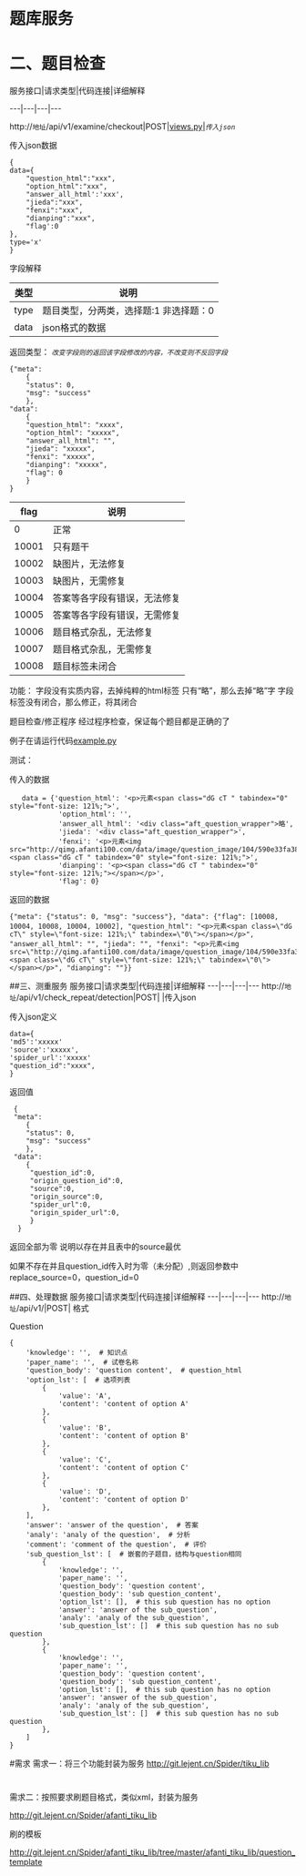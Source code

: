 #  **题库服务**


# 二、题目检查

服务接口|请求类型|代码连接|详细解释

---|---|---|---

http://`地址`/api/v1/examine/checkout|POST|[views.py](\apps\examine\views.py)|_`传入json`_ 

传入json数据

    {
    data={
        "question_html":"xxx",
        "option_html":"xxx",
        "answer_all_html':'xxx',
        "jieda":"xxx",
        "fenxi":"xxx",
        "dianping":"xxx",
        "flag':0 
    },
    type='x'
    }


字段解释

类型|说明
---|---
type|题目类型，分两类，选择题:1  非选择题：0
data|json格式的数据

返回类型：
_`改变字段则的返回该字段修改的内容，不改变则不反回字段`_

    {"meta": 
        {
        "status": 0,
        "msg": "success"
        },
    "data": 
        {
        "question_html": "xxxx",
        "option_html": "xxxxx", 
        "answer_all_html": "", 
        "jieda": "xxxxx", 
        "fenxi": "xxxxx", 
        "dianping": "xxxxx", 
        "flag": 0
        }
    }

flag|说明
---|---
0       |正常
10001	|只有题干	
10002	|缺图片，无法修复	
10003	|缺图片，无需修复	
10004	|答案等各字段有错误，无法修复	
10005	|答案等各字段有错误，无需修复	
10006	|题目格式杂乱，无法修复	
10007	|题目格式杂乱，无需修复	
10008	|题目标签未闭合

功能：
字段没有实质内容，去掉纯粹的html标签
只有“略”，那么去掉“略”字
字段标签没有闭合，那么修正，将其闭合

题目检查/修正程序
经过程序检查，保证每个题目都是正确的了


例子在请运行代码[example.py](tiku_api\src\example.py)

测试：

传入的数据

       data = {'question_html': '<p>元素<span class="dG cT " tabindex="0" style="font-size: 121%;">',
                'option_html': '',
                'answer_all_html': '<div class="aft_question_wrapper">略',
                'jieda': '<div class="aft_question_wrapper">',
                'fenxi': '<p>元素<img src="http://qimg.afanti100.com/data/image/question_image/104/590e33fa3872d89672b1c91.png"><span class="dG cT " tabindex="0" style="font-size: 121%;">',
                'dianping': '<p><span class="dG cT " tabindex="0" style="font-size: 121%;"></span></p>',
                'flag': 0}
            
返回的数据

    {"meta": {"status": 0, "msg": "success"}, "data": {"flag": [10008, 10004, 10008, 10004, 10002], "question_html": "<p>元素<span class=\"dG cT\" style=\"font-size: 121%;\" tabindex=\"0\"></span></p>", "answer_all_html": "", "jieda": "", "fenxi": "<p>元素<img src=\"http://qimg.afanti100.com/data/image/question_image/104/590e33fa3872d89672b1c91.png\"/><span class=\"dG cT\" style=\"font-size: 121%;\" tabindex=\"0\"></span></p>", "dianping": ""}}


##三、测重服务
服务接口|请求类型|代码连接|详细解释
---|---|---|---
http://`地址`/api/v1/check_repeat/detection|POST| |传入json

传入json定义

    data={
    'md5':'xxxxx'
    'source':'xxxxx',
    'spider_url':'xxxxx'
    "question_id":"xxxx",
    }

返回值
       
     {
     "meta": 
        {
        "status": 0,
        "msg": "success"
        },
     "data": 
        {
         "question_id":0,
         "origin_question_id":0,
         "source":0,
         "origin_source":0,
         "spider_url":0,
         "origin_spider_url":0,
         }
      }

返回全部为零 说明以存在并且表中的source最优

如果不存在并且question_id传入时为零（未分配）,则返回参数中replace_source=0，question_id=0


##四、处理数据
服务接口|请求类型|代码连接|详细解释
---|---|---|---
http://`地址`/api/v1/|POST|
格式

Question

    {
        'knowledge': '',  # 知识点
        'paper_name': '',  # 试卷名称
        'question_body': 'question content',  # question_html
        'option_lst': [  # 选项列表
            {
                'value': 'A',
                'content': 'content of option A'
            },
            {
                'value': 'B',
                'content': 'content of option B'
            },
            {
                'value': 'C',
                'content': 'content of option C'
            },
            {
                'value': 'D',
                'content': 'content of option D'
            },
        ],
        'answer': 'answer of the question',  # 答案
        'analy': 'analy of the question',  # 分析
        'comment': 'comment of the question',  # 评价
        'sub_question_lst': [  # 嵌套的子题目，结构与question相同
            {
                'knowledge': '',
                'paper_name': '',
                'question_body': 'question content',
                'question_body': 'sub question_content',
                'option_lst': [],  # this sub question has no option
                'answer': 'answer of the sub_question',
                'analy': 'analy of the sub_question',
                'sub_question_lst': []  # this sub question has no sub question
            },
            {
                'knowledge': '',
                'paper_name': '',
                'question_body': 'question content',
                'question_body': 'sub question_content',
                'option_lst': [],  # this sub question has no option
                'answer': 'answer of the sub_question',
                'analy': 'analy of the sub_question',
                'sub_question_lst': []  # this sub question has no sub question
            },
        ]
    }

#需求
需求一：将三个功能封装为服务
http://git.lejent.cn/Spider/tiku_lib


#

需求二：按照要求刷题目格式，类似xml，封装为服务

http://git.lejent.cn/Spider/afanti_tiku_lib

刷的模板

http://git.lejent.cn/Spider/afanti_tiku_lib/tree/master/afanti_tiku_lib/question_template





